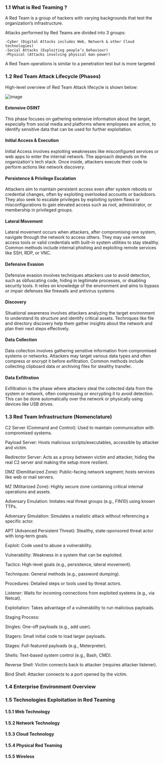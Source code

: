 ### 1.1  What is Red Teaming ?
 A Red Team is a group of hackers with varying backgrounds that test the organization’s infrastructure.
 
 Attacks performed by Red Teams are divided into 3 groups: 
 
    -Cyber (Digital Attacks includes Web, Network & other Cloud technologies)
    -Social Attacks (Exploiting people’s behaviour)
    -Physical (Attacks involving physical man-power)
    
A Red Team operations is similar to a penetration test but is more targeted

### 1.2  Red Team Attack Lifecycle (Phases) 

High-level overview of Red Team Attack lifecycle is shown below: 

![image](https://github.com/user-attachments/assets/eaec4833-53fd-47c2-ac0a-2c8afe352f5c)

#### Extensive OSINT
This phase focuses on gathering extensive information about the target, especially from social media and platforms where employees are active, to identify sensitive data that can be used for further exploitation.


#### Initial Access & Execution
Initial Access involves exploiting weaknesses like misconfigured services or web apps to enter the internal network. The approach depends on the organization's tech stack. Once inside, attackers execute their code to perform actions like network discovery.

#### Persistence & Privilege Escalation
Attackers aim to maintain persistent access even after system reboots or credential changes, often by exploiting overlooked accounts or backdoors. They also seek to escalate privileges by exploiting system flaws or misconfigurations to gain elevated access such as root, administrator, or membership in privileged groups.

#### Lateral Movement
Lateral movement occurs when attackers, after compromising one system, navigate through the network to access others. They may use remote access tools or valid credentials with built-in system utilities to stay stealthy. Common methods include internal phishing and exploiting remote services like SSH, RDP, or VNC.

#### Defensive Evasion
Defensive evasion involves techniques attackers use to avoid detection, such as obfuscating code, hiding in legitimate processes, or disabling security tools. It relies on knowledge of the environment and aims to bypass or impair defenses like firewalls and antivirus systems.

#### Discovery 
Situational awareness involves attackers analyzing the target environment to understand its structure and identify critical assets. Techniques like file and directory discovery help them gather insights about the network and plan their next steps effectively.

#### Data Collection
Data collection involves gathering sensitive information from compromised systems or networks. Attackers may target various data types and often compress or encrypt it before exfiltration. Common methods include collecting clipboard data or archiving files for stealthy transfer.

#### Data Exfiltration
Exfiltration is the phase where attackers steal the collected data from the system or network, often compressing or encrypting it to avoid detection. This can be done automatically over the network or physically using devices like USB drives.

### 1.3  Red Team Infrastructure (Nomenclature)

C2 Server (Command and Control): Used to maintain communication with compromised systems.

Payload Server: Hosts malicious scripts/executables, accessible by attacker and victim.

Redirector Server: Acts as a proxy between victim and attacker, hiding the real C2 server and making the setup more resilient.

DMZ (Demilitarized Zone): Public-facing network segment; hosts services like web or mail servers.

MZ (Militarized Zone): Highly secure zone containing critical internal operations and assets.

Adversary Emulation: Imitates real threat groups (e.g., FIN10) using known TTPs.

Adversary Simulation: Simulates a realistic attack without referencing a specific actor.

APT (Advanced Persistent Threat): Stealthy, state-sponsored threat actor with long-term goals.

Exploit: Code used to abuse a vulnerability.

Vulnerability: Weakness in a system that can be exploited.

Tactics: High-level goals (e.g., persistence, lateral movement).

Techniques: General methods (e.g., password dumping).

Procedures: Detailed steps or tools used by threat actors.

Listener: Waits for incoming connections from exploited systems (e.g., via Netcat).

Exploitation: Takes advantage of a vulnerability to run malicious payloads.

Staging Process:

Singles: One-off payloads (e.g., add user).

Stagers: Small initial code to load larger payloads.

Stages: Full-featured payloads (e.g., Meterpreter).

Shells: Text-based system control (e.g., Bash, CMD).

Reverse Shell: Victim connects back to attacker (requires attacker listener).

Bind Shell: Attacker connects to a port opened by the victim.

### 1.4  Enterprise Environment Overview
### 1.5  Technologies Exploitation in Red Teaming
  #### 1.5.1  Web Technology
  #### 1.5.2  Network Technology
  #### 1.5.3  Cloud Technology     
  #### 1.5.4  Physical Red Teaming
  #### 1.5.5  Wireless
